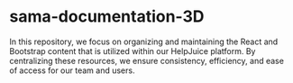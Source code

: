 # sama-documentation-3D
In this repository, we focus on organizing and maintaining the React and Bootstrap content that is utilized within our HelpJuice platform. By centralizing these resources, we ensure consistency, efficiency, and ease of access for our team and users.
